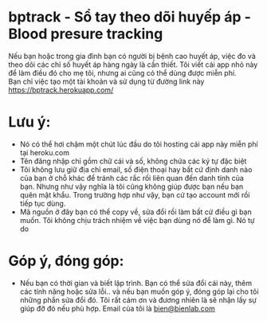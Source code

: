 # bptrack - Sổ tay theo dõi huyếp áp - Blood presure tracking
Nếu bạn hoặc trong gia đình bạn có người bị bệnh cao huyết áp, việc đo và theo dõi các chỉ số huyết áp hàng ngày là cần thiết. Tôi viết cái app nhỏ này để làm điều đó cho mẹ tôi, nhưng ai cũng có thể dùng được miễn phí.<br>
Bạn chỉ việc tạo một tài khoản và sử dụng từ đường link này https://bptrack.herokuapp.com/<br>
# Lưu ý: 
- Nó có thể hơi chậm một chút lúc đầu do tôi hosting cái app này miễn phí tại heroku.com<br>
- Tên đăng nhập chỉ gồm chữ cái và số, không chứa các ký tự đặc biệt<br>
- Tôi không lưu giữ địa chỉ email, số điện thoại hay bất cứ định danh nào của bạn ở chỗ khác để tránh các rắc rối liên quan đến danh tính của bạn. Nhưng như vậy nghĩa là tôi cũng không giúp được bạn nếu bạn quên mật khẩu. Trong trường hợp như vậy, bạn cứ tạo account mới rồi tiếp tục dùng.<br>
- Mã nguồn ở đây bạn có thể copy về, sửa đổi rồi làm bất cứ điều gì bạn muốn. Tôi không chịu trách nhiệm về việc bạn dùng nó để làm gì. Nó tự do

# Góp ý, đóng góp:
- Nếu bạn có thời gian và biết lập trình. Bạn có thể sửa đổi cái này, thêm các tính năng hoặc sửa lỗi.. và nếu bạn muốn góp ý, đóng góp lại cho tôi những phần sửa đổi đó. Tôi rất cám ơn và đương nhiên là sẽ nhận lấy sự giúp đỡ đó nếu phù hợp. Email của tôi là bien@bienlab.com
